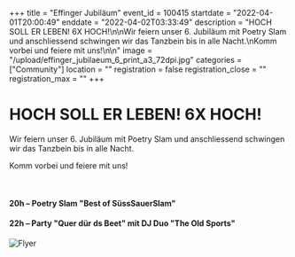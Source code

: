 +++
title = "Effinger Jubiläum"
event_id = 100415
startdate = "2022-04-01T20:00:49"
enddate = "2022-04-02T03:33:49"
description = "HOCH SOLL ER LEBEN! 6X HOCH!\n\nWir feiern unser 6. Jubiläum mit Poetry Slam und anschliessend schwingen wir das Tanzbein bis in alle Nacht.\nKomm vorbei und feiere mit uns!\n\n"
image = "/upload/effinger_jubilaeum_6_print_a3_72dpi.jpg"
categories = ["Community"]
location = ""
registration = false
registration_close = ""
registration_max = ""
+++
# HOCH SOLL ER LEBEN! 6X HOCH!

Wir feiern unser 6. Jubiläum mit Poetry Slam und anschliessend schwingen wir das Tanzbein bis in alle Nacht.

Komm vorbei und feiere mit uns!

<br>

#### 20h – Poetry Slam "Best of SüssSauerSlam"

#### 22h – Party "Quer dür ds Beet" mit DJ Duo "The Old Sports"

![Flyer](/upload/effinger_jubilaeum_6_print_a3_72dpi.jpg "6. Effinger Jubiläum")